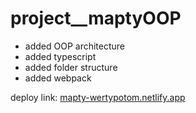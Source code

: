 # project__maptyOOP

- added OOP architecture
- added typescript
- added folder structure
- added webpack

deploy link: [mapty-wertypotom.netlify.app](https://mapty-wertypotom.netlify.app)
